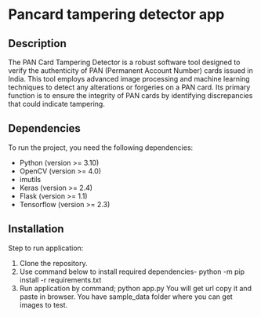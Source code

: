 # Pancard tampering detector app

## Description
The PAN Card Tampering Detector is a robust software tool designed to verify the authenticity of PAN (Permanent Account Number) cards issued in India. This tool employs advanced image processing and machine learning techniques to detect any alterations or forgeries on a PAN card. Its primary function is to ensure the integrity of PAN cards by identifying discrepancies that could indicate tampering.

## Dependencies
To run the project, you need the following dependencies:
- Python (version >= 3.10)
- OpenCV (version >= 4.0)
- imutils
- Keras (version >= 2.4)
- Flask (version >= 1.1)
- Tensorflow (version >= 2.3)

## Installation

Step to run application:
1. Clone the repository.
2. Use command below to install required dependencies- python -m pip install -r requirements.txt
3.  Run application by command; python app.py
You will get url copy it and paste in browser.
You have sample_data folder where you can get images to test.
